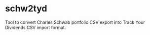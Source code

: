 # schw2tyd
Tool to convert Charles Schwab portfolio CSV export into Track Your Dividends CSV import format.
